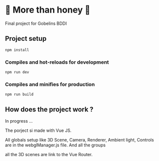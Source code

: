 # 🐝 More than honey 🐝
Final project for Gobelins BDDI

## Project setup
```
npm install
```

### Compiles and hot-reloads for development
```
npm run dev
```

### Compiles and minifies for production
```
npm run build
```

## How does the project work ?

In progress ...

The porject si made with Vue JS.

All globals setup like 3D Scene, Camera, Renderer, Ambient light, Controls are in the webglManager.js file.
And all the groups 

 all the 3D scenes are link to the Vue Router.
